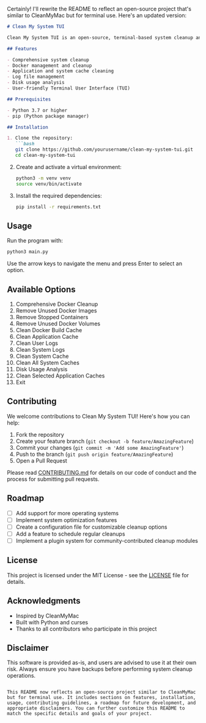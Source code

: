 Certainly! I'll rewrite the README to reflect an open-source project that's similar to CleanMyMac but for terminal use. Here's an updated version:

```markdown
# Clean My System TUI

Clean My System TUI is an open-source, terminal-based system cleanup and optimization tool, inspired by CleanMyMac but designed for command-line enthusiasts. It provides a user-friendly terminal interface for various system maintenance tasks, including Docker management, cache cleaning, and disk usage analysis.

## Features

- Comprehensive system cleanup
- Docker management and cleanup
- Application and system cache cleaning
- Log file management
- Disk usage analysis
- User-friendly Terminal User Interface (TUI)

## Prerequisites

- Python 3.7 or higher
- pip (Python package manager)

## Installation

1. Clone the repository:
   ```bash
   git clone https://github.com/yourusername/clean-my-system-tui.git
   cd clean-my-system-tui
   ```

2. Create and activate a virtual environment:
   ```bash
   python3 -m venv venv
   source venv/bin/activate
   ```

3. Install the required dependencies:
   ```bash
   pip install -r requirements.txt
   ```

## Usage

Run the program with:

```bash
python3 main.py
```

Use the arrow keys to navigate the menu and press Enter to select an option.

## Available Options

1. Comprehensive Docker Cleanup
2. Remove Unused Docker Images
3. Remove Stopped Containers
4. Remove Unused Docker Volumes
5. Clean Docker Build Cache
6. Clean Application Cache
7. Clean User Logs
8. Clean System Logs
9. Clean System Cache
10. Clean All System Caches
11. Disk Usage Analysis
12. Clean Selected Application Caches
13. Exit

## Contributing

We welcome contributions to Clean My System TUI! Here's how you can help:

1. Fork the repository
2. Create your feature branch (`git checkout -b feature/AmazingFeature`)
3. Commit your changes (`git commit -m 'Add some AmazingFeature'`)
4. Push to the branch (`git push origin feature/AmazingFeature`)
5. Open a Pull Request

Please read [CONTRIBUTING.md](CONTRIBUTING.md) for details on our code of conduct and the process for submitting pull requests.

## Roadmap

- [ ] Add support for more operating systems
- [ ] Implement system optimization features
- [ ] Create a configuration file for customizable cleanup options
- [ ] Add a feature to schedule regular cleanups
- [ ] Implement a plugin system for community-contributed cleanup modules

## License

This project is licensed under the MIT License - see the [LICENSE](LICENSE) file for details.

## Acknowledgments

- Inspired by CleanMyMac
- Built with Python and curses
- Thanks to all contributors who participate in this project

## Disclaimer

This software is provided as-is, and users are advised to use it at their own risk. Always ensure you have backups before performing system cleanup operations.

```

This README now reflects an open-source project similar to CleanMyMac but for terminal use. It includes sections on features, installation, usage, contributing guidelines, a roadmap for future development, and appropriate disclaimers. You can further customize this README to match the specific details and goals of your project.
